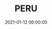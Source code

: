 ---
title: 'PERU'
date: 2021-01-12 06:00:00
description: "Explore Peru's most unique places on my travel page!"
featured_image: 'https://wayfaringuniversecdn.azureedge.net/image-container/thumbnails/peru.jpg'
---
